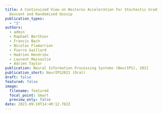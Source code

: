 ```yaml
---
title: A Continuized View on Nesterov Acceleration for Stochastic Gradient
  Descent and Randomized Gossip
publication_types:
  - "1"
authors:
  - admin
  - Raphaël Berthier
  - Francis Bach
  - Nicolas Flamarrion
  - Pierre Gaillard
  - Hadrien Hendrikx
  - Laurent Massoulié
  - Adrien Taylor
publication: Neural Information Processing Systems (NeurIPS), 2021
publication_short: NeurIPS2021 (Oral)
draft: false
featured: false
image:
  filename: featured
  focal_point: Smart
  preview_only: false
date: 2021-09-10T14:49:12.762Z
---
```

